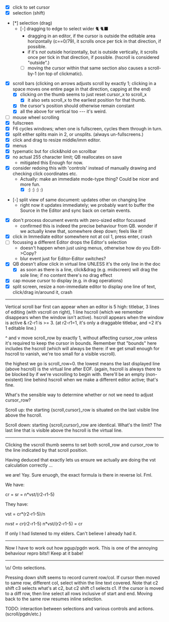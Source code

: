 * [x] click to set cursor
* [x] selection (shift)
* [*] selection (drag)
  * [-] dragging to edge to select wider 🐈 🐈‍⬛
    * dragging in an editor, if the cursor is outside the editable area
      horizontally (c==0/79), it scrolls once per tick in that direction, if
      possible.
    * if it's *not* outside horizontally, but is outside vertically, it scrolls
      once per tick in that direction, if possible. (hscroll is considered
      "outside".)
    * [ ] moving the cursor within that same section also causes a scroll-by-1
          (on top of clickmatic).
* [x] scroll bars (clicking on arrows adjusts scroll by exactly 1; clicking in a
      space moves one entire page in that direction, capping at the end)
  * [x] clicking *on* the thumb seems to just reset cursor_x to scroll_x
    * [x] it also sets scroll_x to the earliest position for that thumb.
  * [x] the cursor's position should otherwise remain constant
  * [x] all the above for vertical too --- it's weird.
* [ ] mouse wheel scrolling
* [x] fullscreen
* [x] F6 cycles windows; when one is fullscreen, cycles them through in turn.
* [x] split either splits main in 2, or unsplits. (always un-fullscreens.)
* [x] click and drag to resize middle/imm editor.
* [x] menus
* [x] typematic but for click&hold on scrollbar
* [x] no actual 255 character limit; QB reallocates on save
  * mitigated this Enough for now.
* [x] consider redoing this with 'controls' instead of manually drawing and
      checking click coordinates etc.
  * Actually: make an immediate mode-type thing? Could be nicer and more fun.
    * [x] :) :) :) :)
* [-] split view of same document: updates other on changing line
  * right now it updates immediately; we probably want to buffer the Source in
    the Editor and sync back on certain events.
* [x] don't process document events with zero-sized editor focussed
  * confirmed this is indeed the precise behaviour from QB. wonder if we
    actually knew that, somewhere deep down; feels like it!
* [x] click in Immediate editor somewhere not at col 1, press enter, crash
* [ ] focussing a different Editor drops the Editor's selection
  * doesn't happen when just using menus, otherwise how do you Edit->Copy?
  * blur event just for Editor-Editor switches?
* [x] QB doesn't allow click in virtual line UNLESS it's the only line in the
      doc
  * [x] as soon as there is a line, click&drag (e.g. midscreen) will drag the
        sole line; if no content there's no drag effect
* [x] cap mouse cursor to display (e.g. in drag operations)
* [x] split screen, resize a non-immediate editor to display one line of text,
      click/drag in/around it, crash

---

Vertical scroll bar first can appear when an editor is 5 high: titlebar, 3 lines
of editing (with vscroll on right), 1 line hscroll (which we remember disappears
when the window isn't active). hscroll appears when the window is active & r2-r1
is >= 3. (at r2-r1=1, it's only a draggable titlebar, and =2 it's 1 editable
line.)

^ and v move scroll_row by exactly 1, without affecting cursor_row unless it's
required to keep the cursor in bounds. Remember that "bounds" here includes
the hscroll (which will always be there: if we get small enough for hscroll to
vanish, we're too small for a visible vscroll).

the highest we go is scroll_row=0. the lowest means the last displayed line
(above hscroll) is the virtual line after EOF. (again, hscroll is always
there to be blocked by if we're vscrolling to begin with. there'll be an empty
(non-existent) line behind hscroll when we make a different editor active;
that's fine.


What's the sensible way to determine whether or not we need to adjust
cursor_row?

Scroll up: the starting {scroll,cursor}_row is situated on the last visible line
above the hscroll.

Scroll down: starting {scroll,cursor}_row are identical.
What's the limit?
The last line that is visible above the hscroll is the virtual line.

---

Clicking the vscroll thumb seems to set both scroll_row and cursor_row to the
line indicated by that scroll position.

Having deduced that exactly lets us ensure we actually are doing the vst
calculation correctly ...

we are! Yay. Sure enuogh, the exact formula is there in reverse lol. Fml.

We have:

cr = sr = n*vst/(r2-r1-5)

They have:

vst = cr*(r2-r1-5)/n

n*vst = cr*(r2-r1-5)
n*vst/(r2-r1-5) = cr

If only I had listened to my elders. Can't believe I already had it.

---

Now I have to work out how pgup/pgdn work. This is one of the annoying behaviour
repro bits!! Keep at it babe!

---

\o/ Onto selections.

Pressing down shift seems to record current row/col.
If cursor then moved to same row, different col, select within the line text covered.
Note that c2 shift c3 selects what's at c2, but c2 shift c1 selects c1.
If the cursor is moved to a diff row, then line select all rows inclusive of start and end.
Moving back to the same row resumes inline selection.

TODO: interaction between selections and various controls and actions. (scroll/pgdn/etc.)
